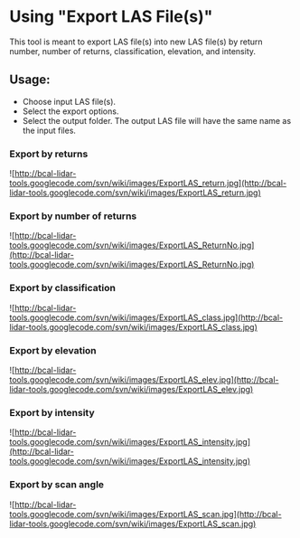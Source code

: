 # Using "Export LAS File(s)" #

This tool is meant to export LAS file(s) into new LAS file(s) by return number, number of returns, classification, elevation, and intensity.

## Usage: ##

  * Choose input LAS file(s).
  * Select the export options.
  * Select the output folder. The output LAS file will have the same name as the input files.

### Export by returns ###

![http://bcal-lidar-tools.googlecode.com/svn/wiki/images/ExportLAS_return.jpg](http://bcal-lidar-tools.googlecode.com/svn/wiki/images/ExportLAS_return.jpg)

### Export by number of returns ###

![http://bcal-lidar-tools.googlecode.com/svn/wiki/images/ExportLAS_ReturnNo.jpg](http://bcal-lidar-tools.googlecode.com/svn/wiki/images/ExportLAS_ReturnNo.jpg)

### Export by classification ###

![http://bcal-lidar-tools.googlecode.com/svn/wiki/images/ExportLAS_class.jpg](http://bcal-lidar-tools.googlecode.com/svn/wiki/images/ExportLAS_class.jpg)

### Export by elevation ###

![http://bcal-lidar-tools.googlecode.com/svn/wiki/images/ExportLAS_elev.jpg](http://bcal-lidar-tools.googlecode.com/svn/wiki/images/ExportLAS_elev.jpg)

### Export by intensity ###

![http://bcal-lidar-tools.googlecode.com/svn/wiki/images/ExportLAS_intensity.jpg](http://bcal-lidar-tools.googlecode.com/svn/wiki/images/ExportLAS_intensity.jpg)

### Export by scan angle ###

![http://bcal-lidar-tools.googlecode.com/svn/wiki/images/ExportLAS_scan.jpg](http://bcal-lidar-tools.googlecode.com/svn/wiki/images/ExportLAS_scan.jpg)